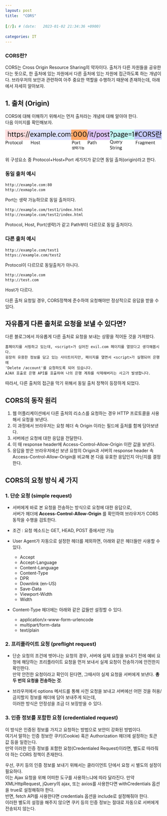 ```yaml
---
layout: post
title:  "CORS"

[//]: # (date:   2023-01-02 21:34:36 +0900)

categories: IT
---
```


[//]: # (<h1>Introduction</h1>)

<h3>CORS란?</h3>
CORS는 Cross Origin Resource Sharing의 약자이다.   
출처가 다른 자원들을 공유한다는 뜻으로, 한 출처에 있는 자원에서 다른 출처에 있는 자원에 접근하도록 하는 개념이다.   
브라우저의 보안과 관련하여 아주 중요한 역할을 수행하기 때문에 존재하는데, 아래에서 자세히 알아보자.


## 1. 출처 (Origin)

CORS에 대해 이해하기 위해서는 먼저 출처라는 개념에 대해 알아야 한다.    
다음 이미지를 확인해보자.

![img_1.png](img_1.png)

위 구성요소 중 Protocol+Host+Port 세가지가 같으면 동일 출처(origin)라고 한다.


### 동일 출처 예시
    http://example.com:80
    http://exmaple.com

Port는 생략 가능하므로 동일 출처이다.


    http://example.com/test1/index.html
    http://example.com/test2/index.html

Protocol, Host, Port(생략)가 같고 Path부터 다르므로 동일 출처이다.

### 다른 출처 예시
    http://example.com/test1
    https://example.com/test2

Protocol이 다르므로 동일출처가 아니다.


    http://example.com
    http://test.com

Host가 다르다.


다른 출처 요청일 경우, CORS정책에 준수하여 요청해야만 정상적으로 응답을 받을 수 있다.



## 자유롭게 다른 출처로 요청을 보낼 수 있다면?
다른 블로그에서 자유롭게 다른 출처로 요청을 보내는 상황을 적어둔 것을 가져왔다.

    홈페이지를 서핑하고 있는데, <script>가 심어진 evil.com 페이지를 열었다고 생각해봅시다.   
    굉장히 유용한 정보를 담고 있는 사이트이지만, 페이지를 열면서 <script>가 실행되어 은행에 
    'Delete /account'를 요청하도록 되어 있습니다. 
    AJAX 호출로 은행 API를 호출하여 나의 은행 계좌를 삭제해버리는 사고가 발생합니다.

따라서, 다른 출처의 접근을 막기 위해서 동일 출처 정책이 등장하게 되었다.



## CORS의 동작 원리

1. 웹 어플리케이션에서 다른 출처의 리소스를 요청하는 경우 HTTP 프로토콜을 사용해서 요청을 보낸다.
2. 이 과정에서 브라우저는 요청 헤더 속 Origin 이라는 필드에 출처를 함께 담아보낸다.
3. 서버에선 요청에 대한 응답을 전달한다.
4. 이 때 response header에 Access-Control-Allow-Origin 이란 값을 보낸다.
5. 응답을 받은 브라우저에선 보낸 요청의 Origin과 서버의 response header 속 Access-Control-Allow-Origin을 비교해 본 다음 유효한 응답인지 아닌지를 결정한다.


## CORS의 요청 방식 세 가지


### 1. 단순 요청 (simple request)

- 서버에게 바로 본 요청을 전송하는 방식으로 요청에 대한 응답으로,   
서버가 헤더에 **Access-Control-Allow-Origin** 를 확인하여 브라우저가 CORS 동작을 수행을 검토한다.

- 조건 : 요청 메소드는 GET, HEAD, POST 중에서만 가능
- User Agent가 자동으로 설정한 헤더를 제외하면, 아래와 같은 헤더들만 사용할 수 있다.
    - Accept
    - Accept-Language
    - Content-Language
    - Content-Type
    - DPR
    - Downlink (en-US)
    - Save-Data
    - Viewport-Width
    - Width

- Content-Type 헤더에는 아래와 같은 값들만 설정할 수 있다.
  - application/x-www-form-urlencode
  - multipart/form-data
  - text/plain

### 2. 프리플라이트 요청 (preflight request)

- 단순 요청의 조건에 벗어나는 요청의 경우, 서버에 실제 요청을 보내기 전에 예비 요청에 해당하는 프리플라이트 요청을 먼저 보내서 실제 요청이 전송하기에 안전한지 확인한다.   
만약 안전한 요청이라고 확인이 된다면, 그때서야 실제 요청을 서버에게 보낸다. **총 두 번의 요청을 전송하는 것**.

- 브라우저에서 options 메서드를 통해 사전 요청을 보내고 서버에선 어떤 것을 허용/금지할지 정보를 헤더에 담아 보내주게 되는데,  
이러한 방식은 안정성을 조금 더 보장받을 수 있다.


### 3. 인증 정보를 포함한 요청 (credentialed request)
이 방식은 인증된 정보를 가지고 요청하는 방법으로 보안이 강화된 방법이다.  
여기서 말하는 인증 정보란 쿠키(Cookie) 혹은 Authorization 헤더에 설정하는 토큰 값 등을 일컫는다.   
만약 이러한 인증 정보를 포함한 요청(Credentialed Request)이라면, 별도로 따라줘야 하는 CORS 정책이 존재한다.

우선, 쿠키 등의 인증 정보를 보내기 위해서는 클라이언트 단에서 요청 시 별도의 설정이 필요하다.  
이는 Ajax 요청을 위해 어떠한 도구를 사용하느냐에 따라 달라진다. 만약 XMLHttpRequest, jQuery의 ajax, 또는 axios를 사용한다면 withCredentials 옵션을 true로 설정해줘야 한다.   
반면, fetch API를 사용한다면 credentials 옵션을 include로 설정해줘야 한다.   
이러한 별도의 설정을 해주지 않으면 쿠키 등의 인증 정보는 절대로 자동으로 서버에게 전송되지 않는다.